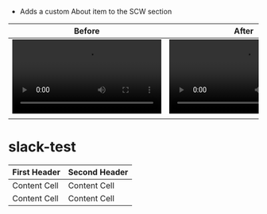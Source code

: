 * Adds a custom About item to the SCW section

|     Before    |   After    |
:-----------:|:------------:
<video src=""> | <video src="">
<img src="">  | <img  src=""> 

# slack-test

| First Header  | Second Header |
| ------------- | ------------- |
| Content Cell  | Content Cell  |
| Content Cell  | Content Cell  |
